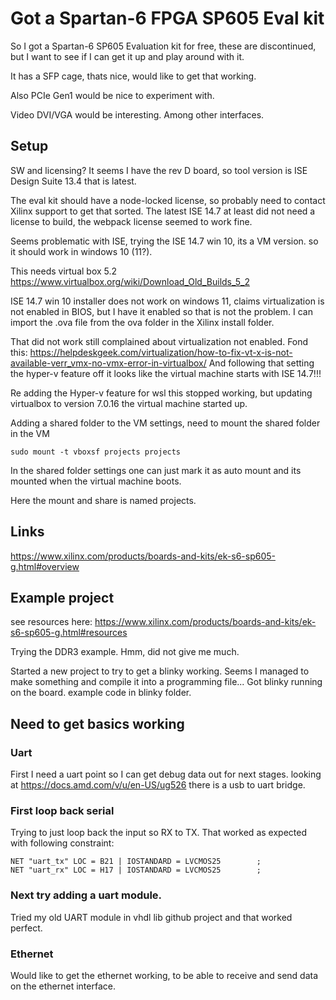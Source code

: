 # Got a Spartan-6 FPGA SP605 Eval kit
So I got a Spartan-6 SP605 Evaluation kit for free, these are discontinued, but I want to see if I can get it up and play around with it.

It has a SFP cage, thats nice, would like to get that working.

Also PCIe Gen1 would be nice to experiment with.

Video DVI/VGA would be interesting.
Among other interfaces.

## Setup
SW and licensing? It seems I have the rev D board, so tool version is ISE Design Suite 13.4 that is latest.

The eval kit should have a node-locked license, so probably need to contact Xilinx support to get that sorted.
The latest ISE 14.7 at least did not need a license to build, the webpack license seemed to work fine.

Seems problematic with ISE, trying the ISE 14.7 win 10, its a VM version. so it should work in windows 10 (11?).

This needs virtual box 5.2
https://www.virtualbox.org/wiki/Download_Old_Builds_5_2

ISE 14.7 win 10 installer does not work on windows 11, claims virtualization is not enabled in BIOS, but I have it enabled so that is not the problem.
I can import the .ova file from the ova folder in the Xilinx install folder.
 
That did not work still complained about virtualization not enabled.
Fond this: https://helpdeskgeek.com/virtualization/how-to-fix-vt-x-is-not-available-verr_vmx-no-vmx-error-in-virtualbox/
And following that setting the hyper-v feature off it looks like the virtual machine starts with ISE 14.7!!!

Re adding the Hyper-v feature for wsl this stopped working, but updating virtualbox to version 7.0.16 the virtual machine started up.

Adding a shared folder to the VM settings, need to mount the shared folder in the VM

```sudo mount -t vboxsf projects projects```

In the shared folder settings one can just mark it as auto mount and its mounted when the virtual machine boots.

Here the mount and share is named projects.

## Links
https://www.xilinx.com/products/boards-and-kits/ek-s6-sp605-g.html#overview


## Example project
see resources here: https://www.xilinx.com/products/boards-and-kits/ek-s6-sp605-g.html#resources

Trying the DDR3 example.
Hmm, did not give me much.


Started a new project to try to get a blinky working.
Seems I managed to make something and compile it into a programming file...
Got blinky running on the board. example code in blinky folder.

## Need to get basics working

### Uart
First I need a uart point so I can get debug data out for next stages.
looking at https://docs.amd.com/v/u/en-US/ug526 there is a usb to uart bridge.


### First loop back serial
Trying to just loop back the input so RX to TX.
That worked as expected with following constraint:
```
NET "uart_tx" LOC = B21 | IOSTANDARD = LVCMOS25        ;
NET "uart_rx" LOC = H17 | IOSTANDARD = LVCMOS25        ;
```

### Next try adding a uart module.
Tried my old UART module in vhdl lib github project and that worked perfect.

### Ethernet
Would like to get the ethernet working, to be able to receive and send data on the ethernet interface.

